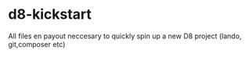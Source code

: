 # d8-kickstart
All files en payout neccesary to quickly spin up a new D8 project (lando, git,composer etc)
